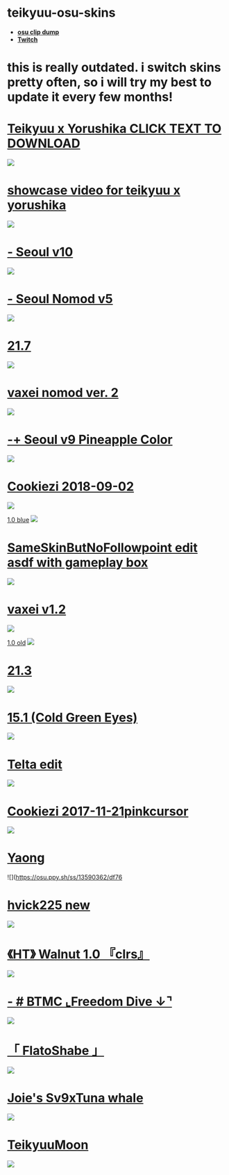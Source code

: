 
# teikyuu-osu-skins

* [**osu clip dump**](https://www.youtube.com/channel/UCrkrCSGjIVF6-TODWwzxiqg)
* [**Twitch**](https://www.twitch.tv/teikyuusomuch)

# this is really outdated. i switch skins pretty often, so i will try my best to update it every few months!

# [Teikyuu x Yorushika CLICK TEXT TO DOWNLOAD](https://tkym.s-ul.eu/GxknnXJn)
![](https://imgur.com/vyEWH2c.png)

# [showcase video for teikyuu x yorushika](https://www.youtube.com/watch?v=heOwumjMAAI)
![](https://imgur.com/ewXnNlQ.png)

# [- Seoul v10](https://twitter.com/SeoulessOsu/status/1474508609102954499)
![](https://i.imgur.com/OS4JrLz.jpg)

# [- Seoul Nomod v5](https://drive.google.com/file/d/1ALR9fMZAh2vlqQA2dDqd2cB7aZPAvcfY/view)
![](https://i.imgur.com/0WTENpf.png)

# [21.7](https://circle-people.com/wp-content/Skins/Cookiezi/Cookiezi%2021.7%202017-03-23.osk)
![](https://shigeskinss.s-ul.eu/WR4q8wzP)

# [vaxei nomod ver. 2](https://joofixd.s-ul.eu/RNQ0X5dB)
![](https://osu.ppy.sh/ss/14123584/f9e6)


# [-+ Seoul v9 Pineapple Color](https://shigeskln.s-ul.eu/aZMjYmod)
![](https://i.imgur.com/WpLyPMn.png)

# [Cookiezi 2018-09-02](https://circle-people.com/wp-content/Skins/Cookiezi/Cookiezi%2033%202018-09-02.osk)
![](https://osu.ppy.sh/ss/12217212)

[1.0 blue](https://joofixd.s-ul.eu/Idc2Mdek)
![](https://osu.ppy.sh/ss/15821083/950a)

# [SameSkinButNoFollowpoint edit asdf with gameplay box](https://joofixd.s-ul.eu/4AWI8ZCz)
![](https://osu.ppy.sh/ss/15572012/a686)

# [vaxei v1.2](https://joofixd.s-ul.eu/Gq2lH4N4)
![](https://osu.ppy.sh/ss/13421895/4170)

[1.0 old](https://drive.google.com/file/d/1IeGhMJvkwxRa9NGQmTKm7jlNjh4xgSrY/view?usp=sharing)
![](https://osu.ppy.sh/ss/15593839/d7bf)

# [21.3](https://circle-people.com/wp-content/Skins/Cookiezi/Cookiezi%2021.3%202017-02-20.osk)
![](https://shigeskinss.s-ul.eu/GCb4LstV)

# [15.1 (Cold Green Eyes)](https://drive.google.com/file/d/1KyEPn3Qd_6rr9pMezCOmR4zxspVWmQ4M/view)
![](https://i.imgur.com/u5Wa8gw.jpeg)

# [Telta edit](https://drive.google.com/file/d/1qQ3JQY3jyEBPI1pn-AOkW5YisbNGg-6L/view)
![](https://imgur.com/2dAhcG6.png)

# [Cookiezi 2017-11-21pinkcursor](https://circle-people.com/wp-content/Skins/Cookiezi/Cookiezi%2026%202017-11-21%20pinkcursor.osk)
![](https://shigeskinss.s-ul.eu/vo4irF0e)

# [Yaong](https://joofixd.s-ul.eu/iMv0VXSg)
![](https://osu.ppy.sh/ss/13590362/df76

# [hvick225 new](https://joofixd.s-ul.eu/CHlpQJwY)
![](https://osu.ppy.sh/ss/13421950/1846)

# [《HT》 Walnut 1.0 『clrs』](https://drive.google.com/file/d/1wFuBi7jNxBM_hxiZnL8V833YEKmF-mBK/view?usp=sharing)
![](https://i.imgur.com/CpHxqOJ.png)

# [- # BTMC   ⌞Freedom Dive  ↓⌝](https://docs.google.com/document/d/1cdNRONhdA9xbKrpChrBhF9B8AezwhAnhfMtxeIVhmWk/edit)
![](https://imgur.com/Kc1Mlhe.png)

# [「 FlatoShabe 」](https://drive.google.com/file/d/10QJA8TIqlMuoDvi0v6pV0b_0sAY_EKgR/view)
![](https://imgur.com/tgNJMqU.png)

# [Joie's Sv9xTuna whale](https://vxc.s-ul.eu/SyY9X9YH)
![](https://imgur.com/dR9ELiy.png)

# [TeikyuuMoon](https://tkym.s-ul.eu/XB2tLefd)
![](https://imgur.com/qpSQc0C.png)
